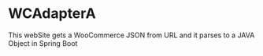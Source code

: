 # WCAdapterA
This webSite gets a WooCommerce JSON from URL and it parses to a JAVA Object in Spring Boot
